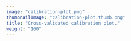 ```yaml
---
image: "calibration-plot.png"
thumbnailImage: "calibration-plot.thumb.png"
title: "Cross-validated calibration plot."
weight: "160"
---
```

